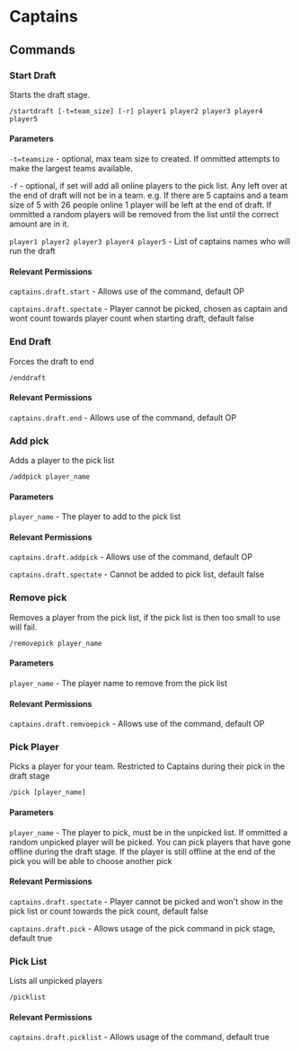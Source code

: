 Captains
========

Commands
--------

### Start Draft

Starts the draft stage.

`/startdraft [-t=team_size] [-r] player1 player2 player3 player4 player5`

#### Parameters

`-t=teamsize` - optional, max team size to created. If ommitted attempts to make the largest teams available.

`-f` - optional, if set will add all online players to the pick list. Any left over at the end of draft will not be in a team.
e.g. If there are 5 captains and a team size of 5 with 26 people online 1 player will be left at the end of draft.
If ommitted a random players will be removed from the list until the correct amount are in it.

`player1 player2 player3 player4 player5` - List of captains names who will run the draft

#### Relevant Permissions

`captains.draft.start` - Allows use of the command, default OP

`captains.draft.spectate` - Player cannot be picked, chosen as captain and wont count towards player count when starting draft, default false

### End Draft

Forces the draft to end

`/enddraft`

#### Relevant Permissions

`captains.draft.end` - Allows use of the command, default OP


### Add pick

Adds a player to the pick list

`/addpick player_name`

#### Parameters

`player_name` - The player to add to the pick list

#### Relevant Permissions

`captains.draft.addpick` - Allows use of the command, default OP

`captains.draft.spectate` - Cannot be added to pick list, default false

### Remove pick

Removes a player from the pick list, if the pick list is then too small to use will fail.

`/removepick player_name`

#### Parameters

`player_name` - The player name to remove from the pick list

#### Relevant Permissions

`captains.draft.remvoepick` - Allows use of the command, default OP

### Pick Player

Picks a player for your team. Restricted to Captains during their pick in the draft stage

`/pick [player_name]`

#### Parameters

`player_name` - The player to pick, must be in the unpicked list. If ommitted a random unpicked player will be picked.
You can pick players that have gone offline during the draft stage. If the player is still offline at the end of the pick you will be able to choose another pick

#### Relevant Permissions

`captains.draft.spectate` - Player cannot be picked and won't show in the pick list or count towards the pick count, default false

`captains.draft.pick` - Allows usage of the pick command in pick stage, default true

### Pick List

Lists all unpicked players

`/picklist`

#### Relevant Permissions

`captains.draft.picklist` - Allows usage of the command, default true